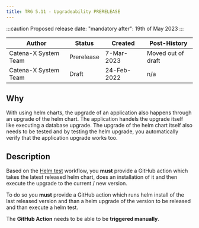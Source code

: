 ```yaml
---
title: TRG 5.11 - Upgradeability PRERELEASE
---
```


:::caution
Proposed release date: "mandatory after": 19th of May 2023
:::

| Author               | Status     | Created     | Post-History       |
|----------------------|------------|-------------|--------------------|
| Catena-X System Team | Prerelease | 7-Mar-2023  | Moved out of draft |
| Catena-X System Team | Draft      | 24-Feb-2022 | n/a                |

## Why

With using helm charts, the upgrade of an application also happens through an upgrade of the helm chart. The application handels the upgrade itself like executing a database upgrade. The upgrade of the helm chart itself also needs to be tested and by testing the helm upgrade, you automatically verify that the application upgrade works too.

## Description

Based on the [Helm test](trg-5-09.md) workflow, you **must** provide a GitHub action which takes the latest released helm chart, does an installation of it and then execute the upgrade to the current / new version.

To do so you **must** provide a GitHub action which runs helm install of the last released version and than a helm upgrade of the version to be released and than execute a helm test.

The **GitHub Action** needs to be able to be **triggered manually**.
